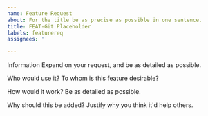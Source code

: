```yaml
---
name: Feature Request
about: For the title be as precise as possible in one sentence.
title: FEAT-Git Placeholder
labels: featurereq
assignees: ''

---
```


Information
Expand on your request, and be as detailed as possible.

Who would use it?
To whom is this feature desirable?

How would it work?
Be as detailed as possible.

Why should this be added?
Justify why you think it'd help others.
